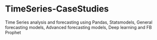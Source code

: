 # TimeSeries-CaseStudies
Time Series analysis and forecasting using Pandas, Statsmodels, General forecasting models, Advanced forecasting models, Deep learning and FB Prophet
